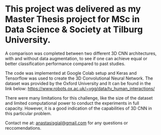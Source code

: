 # This project was delivered as my Master Thesis project for MSc in Data Science & Society at Tilburg University.

A comparison was completed between two different 3D CNN architectures, with and without data augmentation, to see if one can achieve equal or better classification performance compared to past studies.

The code was implemented at Google Colab setup and Keras and Tensorflow was used to create the 3D Convolutional Neural Network. The dataset was provided by the Oxford University and It can be found in the link below:
https://www.robots.ox.ac.uk/~vgg/data/tv_human_interactions/

There were many limitations for this challenge, like the size of the dataset and limited computational power to conduct the experiments in full capacity. However, it is a good indication of the capabilities of 3D CNN in this particular problem.

Contact me at: anastasisgial@gmail.com for any questions or reccomendations.
